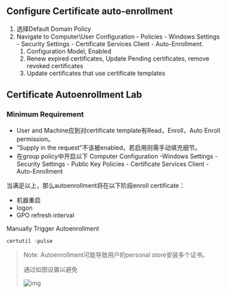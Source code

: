 



## Configure Certificate auto-enrollment

1. 选择Default Domain Policy
2. Navigate to Computer\User Configuration - Policies - Windows Settings - Security Settings - Certificate Services Client - Auto-Enrollment.
   1. Configuration Model, Enabled
   2. Renew expired certificates, Update Pending certificates, remove revoked certificates
   3. Update certificates that use certificate templates





## Certificate Autoenrollment Lab



### Minimum Requirement

- User and Machine应到对certificate template有Read，Enroll，Auto Enroll permission。
- “Supply in the request”不该被enabled，若启用则需手动填充细节。
- 在group policy中开启以下
  Computer Configuration -Windows Settings - Security Settings - Public Key Policies - Certificate Services Client - Auto-Enrollment

当满足以上，那么autoenrollment将在以下阶段enroll certificate：

- 机器重启
- logon
- GPO refresh interval



Manually Trigger Autoenrollment

```
certutil -pulse
```



> Note: Autoenrollment可能导致用户的personal store安装多个证书。
>
> 通过如图设置以避免
>
> ![img](https://social.technet.microsoft.com/wiki/cfs-filesystemfile.ashx/__key/communityserver-wikis-components-files/00-00-00-00-05/6303.auto4.jpg)



